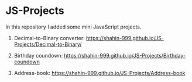 # JS-Projects
In this repository I added some mini JavaScript projects.

1. Decimal-to-Binary converter: https://shahin-999.github.io/JS-Projects/Decimal-to-Binary/ 

2. Birthday coundown: https://shahin-999.github.io/JS-Projects/Birthday-coundown

3. Address-book: https://shahin-999.github.io/JS-Projects/Address-book